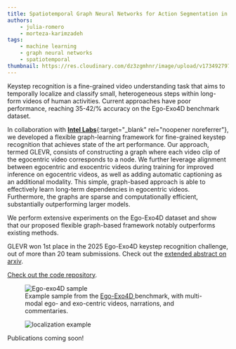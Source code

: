 ```yaml
---
title: Spatiotemporal Graph Neural Networks for Action Segmentation in Multimodal Data
authors: 
    - julia-romero
    - morteza-karimzadeh
tags: 
    - machine learning
    - graph neural networks
    - spatiotemporal
thumbnail: https://res.cloudinary.com/dz3zgmhnr/image/upload/v1734927974/2a12e4dc-2fe6-4002-9c1c-1c8508e49638.png
---
```


Keystep recognition is a fine-grained video understanding task that aims to temporally localize and classify small, heterogeneous steps within long-form videos of human activities. Current approaches have poor performance, reaching 35-42/% accuracy on the Ego-Exo4D benchmark dataset.

In collaboration with [**Intel Labs**](https://www.intel.com/content/www/us/en/research/overview.html){:target="_blank" rel="noopener noreferrer"}, we 
developed a flexible graph-learning framework for fine-grained keystep recognition that achieves state of the art performance. Our approach, termed GLEVR, consists of constructing a graph where each video clip of the egocentric video corresponds to a node. We further leverage alignment between egocentric and exocentric videos during training for improved inference on egocentric videos, as well as adding automatic captioning as an additional modality. This simple, graph-based approach is able to effectively learn long-term dependencies in egocentric videos. Furthermore, the graphs are sparse and computationally efficient, substantially outperforming larger models. 

We perform extensive experiments on the Ego-Exo4D dataset and show that our proposed flexible graph-based framework notably outperforms existing methods. 

GLEVR won 1st place in the 2025 Ego-Exo4D keystep recognition challenge, out of more than 20 team submissions. Check out the [extended abstract on arxiv](https://arxiv.org/abs/2506.01102).

[Check out the code repository](https://github.com/geohai/graphs-for-keystep-recognition).


<figure class="project-info-figure">
        <img 
            src="https://res.cloudinary.com/dz3zgmhnr/image/upload/v1734927894/be078a69-976c-4a94-b8c5-31ac48e8da21.png" 
            alt="Ego-exo4D sample"
            class="project-info-image"
        >
        <figcaption class="project-info-caption">
            Example sample from the <a href="https://ego-exo4d-data.org/" target="_blank"> Ego-Exo4D </a> benchmark, with multi-modal ego- and exo-centric videos, narrations, and commentaries. 
        </figcaption>
</figure>

<figure class="project-info-figure">
        <img 
            src="https://res.cloudinary.com/dz3zgmhnr/image/upload/v1734927974/2a12e4dc-2fe6-4002-9c1c-1c8508e49638.png" 
            alt="localization example"
            class="project-info-image"
        >
        <figcaption class="project-info-caption">
        </figcaption>
</figure>

Publications coming soon! 
